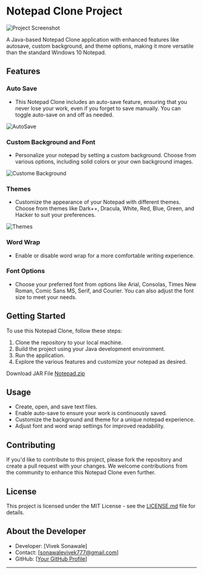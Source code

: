 # Notepad Clone Project

![Project Screenshot](https://github.com/Vivek-Sonawale/Notepad-Clone/assets/110754566/c3e62ae9-3957-4e15-8085-21b5fe856d00)

A Java-based Notepad Clone application with enhanced features like autosave, custom background, and theme options, making it more versatile than the standard Windows 10 Notepad.

## Features

### Auto Save
- This Notepad Clone includes an auto-save feature, ensuring that you never lose your work, even if you forget to save manually. You can toggle auto-save on and off as needed.

![AutoSave](https://github.com/Vivek-Sonawale/Notepad-Clone/assets/110754566/0181f31c-5920-489c-bcc7-b70315978a1e)

### Custom Background and Font
- Personalize your notepad by setting a custom background. Choose from various options, including solid colors or your own background images.

![Custome Background](https://github.com/Vivek-Sonawale/Notepad-Clone/assets/110754566/408f0bf0-b793-4b72-8cee-a89b2d3dc1bd)


### Themes
- Customize the appearance of your Notepad with different themes. Choose from themes like Dark++, Dracula, White, Red, Blue, Green, and Hacker to suit your preferences.

![Themes](https://github.com/Vivek-Sonawale/Notepad-Clone/assets/110754566/61f05e32-c6e6-48ed-aa7e-eb1b428286c3)


### Word Wrap
- Enable or disable word wrap for a more comfortable writing experience.


### Font Options
- Choose your preferred font from options like Arial, Consolas, Times New Roman, Comic Sans MS, Serif, and Courier. You can also adjust the font size to meet your needs.


## Getting Started

To use this Notepad Clone, follow these steps:

1. Clone the repository to your local machine.
2. Build the project using your Java development environment.
3. Run the application.
4. Explore the various features and customize your notepad as desired.

Download JAR File
[Notepad.zip](https://github.com/Vivek-Sonawale/Notepad-Clone/files/13319888/Notepad.zip)

## Usage

- Create, open, and save text files.
- Enable auto-save to ensure your work is continuously saved.
- Customize the background and theme for a unique notepad experience.
- Adjust font and word wrap settings for improved readability.

## Contributing

If you'd like to contribute to this project, please fork the repository and create a pull request with your changes. We welcome contributions from the community to enhance this Notepad Clone even further.

## License

This project is licensed under the MIT License - see the [LICENSE.md](LICENSE.md) file for details.

## About the Developer

- Developer: [Vivek Sonawale]
- Contact: [sonawalevivek777@gmail.com]
- GitHub: [[Your GitHub Profile](https://github.com/Vivek-Sonawale/)]

---
